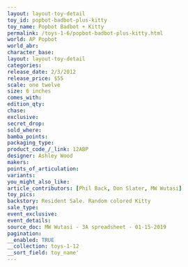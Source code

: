 ```yaml
---
layout: layout-toy-detail 
toy_id: popbot-badbot-plus-kitty
toy_name: Popbot Badbot + Kitty
permalink: /toys-1-6/popbot-badbot-plus-kitty.html
world: AP Popbot
world_abr: 
character_base: 
layout: layout-toy-detail
categories: 
release_date: 2/3/2012
release_price: $55 
scale: one twelve
size: 6 inches
comes_with: 
edition_qty: 
chase: 
exclusive: 
secret_drop: 
sold_where: 
bamba_points: 
packaging_type: 
product_code_/_link: 12ABP
designer: Ashley Wood
makers: 
points_of_articulation: 
variants: 
you_might_also_like: 
article_contributors: [Phil Back, Don Slater, MW Wutasi]
toy_pics: 
backstory: Resident Sale. Random colored Kitty
sale_type: 
event_exclusive: 
event_details: 
source_doc: MW Wutasi - 3A spreadsheet - 01-15-2019
pagination: 
__enabled: TRUE
__collection: toys-1-12
__sort_field: toy_name'
---
```

